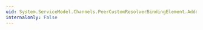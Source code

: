 ```yaml
---
uid: System.ServiceModel.Channels.PeerCustomResolverBindingElement.Address
internalonly: False
---
```


